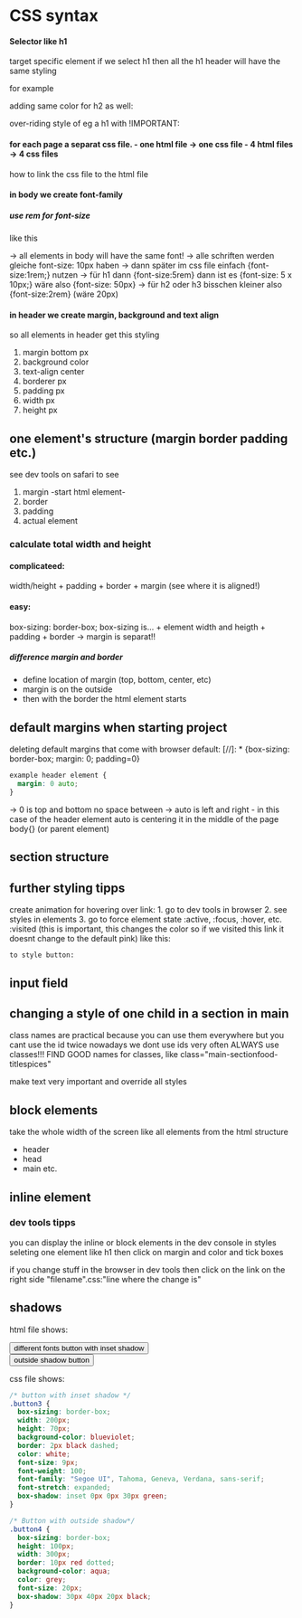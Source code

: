 # CSS syntax

#### Selector like h1

target specific element
if we select h1 then all the h1 header will have the same styling

for example

<!-- h1 [{ # color: blue; # } -->

adding same color for h2 as well:

<!-- h1, h2 [{ # color: blue; # } -->

over-riding style of eg a h1 with !IMPORTANT:

<!-- h2{margin: 20px; color: blue !important;} -->

#### for each page a separat css file. - one html file -> one css file - 4 html files -> 4 css files

how to link the css file to the html file

<!--- in the
<head>
    <title>here goes the title</title>
        <link
            rel="put name here"
            href="put link to css file here">
</head> -->

#### in body we create font-family

##### use rem for font-size

like this

<!-- body {
    font-family: Arial, Helvetica, sans-serif;
    font-size:10px;
    } -->

-> all elements in body will have the same font!
-> alle schriften werden gleiche font-size: 10px haben
-> dann später im css file einfach {font-size:1rem;} nutzen
-> für h1 dann {font-size:5rem} dann ist es {font-size: 5 x 10px;} wäre also {font-size: 50px}
-> für h2 oder h3 bisschen kleiner also {font-size:2rem} (wäre 20px)

#### in header we create margin, background and text align

so all elements in header get this styling

1. margin bottom px
2. background color
3. text-align center
4. borderer px
5. padding px
6. width px
7. height px

## one element's structure (margin border padding etc.)

see dev tools on safari to see

1. margin
   -start html element-
2. border
3. padding
4. actual element

### calculate total width and height

#### complicateed:

width/height + padding + border + margin (see where it is aligned!)

#### easy:

box-sizing: border-box;
box-sizing is... + element width and heigth + padding + border
-> margin is separat!!

##### difference margin and border

- define location of margin (top, bottom, center, etc)
- margin is on the outside
- then with the border the html element starts

## default margins when starting project

deleting default margins that come with browser default:
[//]: \* {box-sizing: border-box; margin: 0; padding=0}

```css
example header element {
  margin: 0 auto;
}
```

-> 0 is top and bottom no space between
-> auto is left and right - in this case of the header element auto is centering it in the middle of the page body{} (or parent element)

## section structure

<!-- in html document you have created
    <main>
        <section>
            here is content
        </section>
    </main>

IMPORTANT!
to do the styling in css file for this whole section
class name has to be called with a dot like this
.main section {
    padding: 20px;
    background color;
    border-radius;
    margin;} -->

## further styling tipps

<!--
add ul list:
    ul {
        list-style: none;
        }

create style for the link:
    a {
        color:hotpink;
        text-decoration
    }

    -->

create animation for hovering over link: 1. go to dev tools in browser 2. see styles in elements 3. go to force element state
:active, :focus, :hover, etc.
:visited (this is important, this changes the color so if we visited this link it doesnt change to the default pink)
like this:

<!--
    a:hover {
        font-weight;
        font-size;
        }
    a:active {
        color: green;
        }
    -->

    to style button:

<!--
        button:active {

        } -->

## input field

<!-- how to create styling for input field

    input:focus {
        outline: 10px dotted tomato;
        border none;
        border radius 10px;
    }
-->

## changing a style of one child in a section in main

class names are practical because you can use them everywhere
but you cant use the id twice
nowadays we dont use ids very often
ALWAYS use classes!!!
FIND GOOD names for classes, like class="main-sectionfood-titlespices"

<!--
in html file:
<section class="main-section">
    <article>
        <p class="text">
        text blabla
        </p>

        <p class="text" id="very-important-text">
        blabla
        </p>

    </article>
</section>

in css file:
.main-section:nth-child(2) {
    background color;
}

-->

make text very important and override all styles

<!--
#very-important-text {
    color;
    font-weight;
    font-size;
    }
-->

## block elements

take the whole width of the screen
like all elements from the html structure

- header
- head
- main
  etc.

## inline element

<!-- <span> </span>
<em></em>
-->

### dev tools tipps

you can display the inline or block elements in the dev console
in styles
seleting one element like h1 then click on margin and color and tick boxes

if you change stuff in the browser in dev tools
then click on the link on the right side "filename".css:"line where the change is"

## shadows

html file shows:

<section class="skyblue">
<button class="button3">different fonts button with inset shadow</button>
</section>
<section>
<button class="button4">outside shadow button</button>
</section>

css file shows:

```css
/* button with inset shadow */
.button3 {
  box-sizing: border-box;
  width: 200px;
  height: 70px;
  background-color: blueviolet;
  border: 2px black dashed;
  color: white;
  font-size: 9px;
  font-weight: 100;
  font-family: "Segoe UI", Tahoma, Geneva, Verdana, sans-serif;
  font-stretch: expanded;
  box-shadow: inset 0px 0px 30px green;
}

/* Button with outside shadow*/
.button4 {
  box-sizing: border-box;
  height: 100px;
  width: 300px;
  border: 10px red dotted;
  background-color: aqua;
  color: grey;
  font-size: 20px;
  box-shadow: 30px 40px 20px black;
}
```
